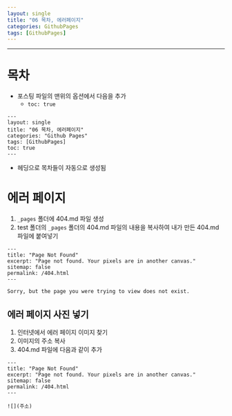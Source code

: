 ```yaml
---
layout: single
title: "06 목차, 에러페이지" 
categories: GithubPages
tags: [GithubPages]
---
```

---
# 목차
- 포스팅 파일의 맨위의 옵션에서 다음을 추가
	- `toc: true`
```
---
layout: single
title: "06 목차, 에러페이지" 
categories: "Github Pages"
tags: [GithubPages]
toc: true
---
```
- 헤딩으로 목차들이 자동으로 생성됨

# 에러 페이지
1. `_pages` 폴더에 404.md 파일 생성
2. test 폴더의 `_pages` 폴더의 404.md 파일의 내용을 복사하여 내가 만든 404.md 파일에 붙여넣기
```
---
title: "Page Not Found"
excerpt: "Page not found. Your pixels are in another canvas."
sitemap: false
permalink: /404.html
---

Sorry, but the page you were trying to view does not exist.

```

## 에러 페이지 사진 넣기
1. 인터넷에서 에러 페이지 이미지 찾기
2. 이미지의 주소 복사
3. 404.md 파일에 다음과 같이 추가
```
---
title: "Page Not Found"
excerpt: "Page not found. Your pixels are in another canvas."
sitemap: false
permalink: /404.html
---

![](주소)
```
